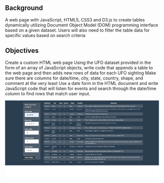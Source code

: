 

## Background
A web page with JavaScript, HTML5, CSS3 and D3.js to create tables dynamically utilizing Document Object Model (DOM) programming interface based on a given dataset. Users will also need to filter the table data for specific values based on search criteria

## Objectives
Create a custom HTML web page
Using the UFO dataset provided in the form of an array of JavaScript objects, write code that appends a table to the web page and then adds new rows of data for each UFO sighting
Make sure there are columns for date/time, city, state, country, shape, and comment at the very least
Use a date form in the HTML document and write JavaScript code that will listen for events and search through the date/time column to find rows that match user input.

![ufo](ufo.png)





